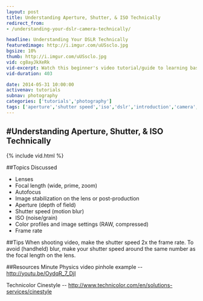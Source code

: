 ```yaml
---
layout: post
title: Understanding Aperture, Shutter, & ISO Technically
redirect_from:
- /understanding-your-dslr-camera-technically/

headline: Understanding Your DSLR Technically
featuredimage: http://i.imgur.com/uUSsclo.jpg
bgsize: 10%
thumb: http://i.imgur.com/uUSsclo.jpg
vid: cg8ayJkXeRk
vid-excerpt: Watch this beginner's video tutorial/guide to learning basic functions like aperture, shutter speed, and ISO on your new DSLR camera.
vid-duration: 403

date: 2014-05-31 10:00:00
activenav: tutorials
subnav: photography
categories: ['tutorials','photography']
tags: ['aperture','shutter speed','iso','dslr','introduction','camera','settings','technical']
---
```

#Understanding Aperture, Shutter, & ISO Technically
---
{% include vid.html %}

##Topics Discussed
* Lenses
* Focal length (wide, prime, zoom)
* Autofocus
* Image stabilization on the lens or post-production
* Aperture (depth of field)
* Shutter speed (motion blur)
* ISO (noise/grain)
* Color profiles and image settings (RAW, compressed)
* Frame rate

##Tips
When shooting video, make the shutter speed 2x the frame rate.
To avoid (handheld) blur, make your shutter speed around the same number as the focal length on the lens.

##Resources
Minute Physics video pinhole example -- <http://youtu.be/OydqR_7_DjI>

Technicolor Cinestyle -- <http://www.technicolor.com/en/solutions-services/cinestyle>